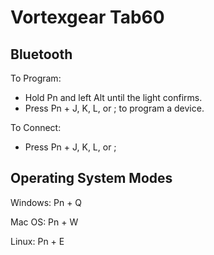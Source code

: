 # Vortexgear Tab60

## Bluetooth

To Program:
- Hold Pn and left Alt until the light confirms.
- Press Pn + J, K, L, or ; to program a device.

To Connect:
- Press Pn + J, K, L, or ;

## Operating System Modes

Windows: Pn + Q

Mac OS: Pn + W

Linux: Pn + E